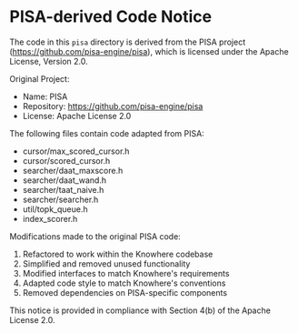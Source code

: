 # PISA-derived Code Notice

The code in this `pisa` directory is derived from the PISA project (https://github.com/pisa-engine/pisa), which is licensed under the Apache License, Version 2.0.

Original Project:
- Name: PISA
- Repository: https://github.com/pisa-engine/pisa
- License: Apache License 2.0

The following files contain code adapted from PISA:
- cursor/max_scored_cursor.h
- cursor/scored_cursor.h
- searcher/daat_maxscore.h
- searcher/daat_wand.h
- searcher/taat_naive.h
- searcher/searcher.h
- util/topk_queue.h
- index_scorer.h

Modifications made to the original PISA code:
1. Refactored to work within the Knowhere codebase
2. Simplified and removed unused functionality
3. Modified interfaces to match Knowhere's requirements
4. Adapted code style to match Knowhere's conventions
5. Removed dependencies on PISA-specific components

This notice is provided in compliance with Section 4(b) of the Apache License 2.0.
